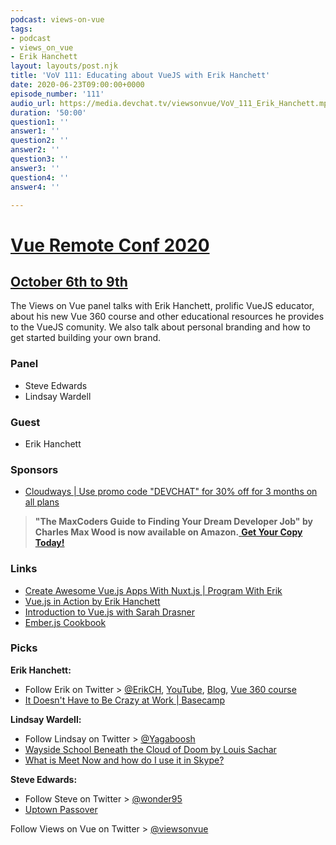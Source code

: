 ```yaml
---
podcast: views-on-vue
tags:
- podcast
- views_on_vue
- Erik Hanchett
layout: layouts/post.njk
title: 'VoV 111: Educating about VueJS with Erik Hanchett'
date: 2020-06-23T09:00:00+0000
episode_number: '111'
audio_url: https://media.devchat.tv/viewsonvue/VoV_111_Erik_Hanchett.mp3
duration: '50:00'
question1: ''
answer1: ''
question2: ''
answer2: ''
question3: ''
answer3: ''
question4: ''
answer4: ''

---
```

# [Vue Remote Conf 2020](https://vueremoteconf.com)

## [October 6th to 9th](https://vueremoteconf.com)

The Views on Vue panel talks with Erik Hanchett, prolific VueJS educator, about his new Vue 360 course and other educational resources he provides to the VueJS comunity. We also talk about personal branding and how to get started building your own brand.

### **Panel**

* Steve Edwards
* Lindsay Wardell

### **Guest**

* Erik Hanchett

### **Sponsors**

* [Cloudways | Use promo code "DEVCHAT" for 30% off for 3 months on all plans](https://www.cloudways.com/en/?id=546951&chan=Devchat&data1=Vue-show&data2=Podcast-10)

> **"The MaxCoders Guide to Finding Your Dream Developer Job" by Charles Max Wood is now available on Amazon.**[ **Get Your Copy Today!**](https://www.amazon.com/gp/product/B081MBL5C9/ref=as_li_ss_tl?ie=UTF8&linkCode=sl1&tag=devchattv-20&linkId=9d61363241636e2546ef46abba198746&language=en_US)


### **Links**

* [Create Awesome Vue\.js Apps With Nuxt\.js \| Program With Erik](https://school.programwitherik.com/p/create-awesome-vue-js-apps-with-nuxt-js)
* [Vue\.js in Action by Erik Hanchett](https://www.amazon.com/Vue-js-Action-Erik-Hanchett/dp/1617294624)
* [Introduction to Vue\.js with Sarah Drasner](https://frontendmasters.com/courses/vue/)
* [Ember\.js Cookbook](https://www.amazon.com/Ember-js-cookbook-Erik-Hanchett/dp/1783982209)


### **Picks**

**Erik Hanchett:**

* Follow Erik on Twitter > [@ErikCH](https://twitter.com/erikch), [YouTube](https://www.youtube.com/channel/UCshZ3rdoCLjDYuTR_RBubzw), [Blog](https://www.programwitherik.com/), [Vue 360 course](https://course.vuecourse.tech/)
* [It Doesn't Have to Be Crazy at Work \| Basecamp](https://basecamp.com/books/calm)



**Lindsay Wardell:**

* Follow Lindsay on Twitter > [@Yagaboosh](https://twitter.com/Yagaboosh)
* [Wayside School Beneath the Cloud of Doom by Louis Sachar](https://www.goodreads.com/book/show/51946033-wayside-school-beneath-the-cloud-of-doom)
* [What is Meet Now and how do I use it in Skype?](https://support.skype.com/en/faq/FA34926/what-is-meet-now-and-how-do-i-use-it-in-skype)



**Steve Edwards:**

* Follow Steve on Twitter > [@wonder95](https://twitter.com/wonder95)
* [Uptown Passover](https://www.youtube.com/watch?v=7Q7Jo7FkLH4)



Follow Views on Vue on Twitter > [@viewsonvue](https://twitter.com/viewsonvue)